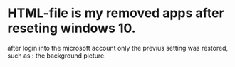 # HTML-file is my removed apps after reseting windows 10.
after login into the microsoft account only the previus setting was restored, such as : the background picture.
